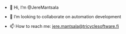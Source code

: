 - 👋 Hi, I’m @JereMantsala

- 💞️ I’m looking to collaborate on automation development
- 📫 How to reach me: jere.mantsala@tricyclesoftware.fi

